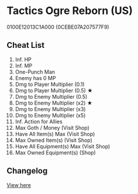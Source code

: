 # Tactics Ogre Reborn (US)
0100E12013C1A000 (0CEBE07A207577F9)

## Cheat List
1. Inf. HP
1. Inf. MP
1. One-Punch Man
1. Enemy has 0 MP
1. Dmg to Player Multiplier (0.1)
1. Dmg to Player Multiplier (0.5) ★
1. Dmg to Enemy Multiplier (0.5)
1. Dmg to Enemy Multiplier (x2) ★
1. Dmg to Enemy Multiplier (x3)
1. Dmg to Enemy Multiplier (x5)
1. Inf. Action for Allies
1. Max Goth / Money (Visit Shop)
1. Have All Item(s) Max (Visit Shop)
1. Max Owned Item(s) (Visit Shop)
1. Have All Equipment(s) Max (Visit Shop)
1. Max Owned Equipment(s) (Shop)

## Changelog
[View here](./CHANGELOG.md)